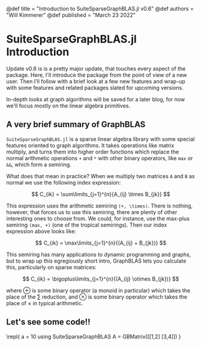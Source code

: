 @def title = "Introduction to SuiteSparseGraphBLAS.jl v0.6"
@def authors = "Will Kimmerer"
@def published = "March 23 2022"

# SuiteSparseGraphBLAS.jl Introduction

Update v0.6 is is a pretty major update, that touches every aspect of the package. 
Here, I'll introduce the package from the point of view of a new user. Then I'll follow with a brief look at a few new features and wrap-up with some features and related packages slated for upcoming versions.

In-depth looks at graph algorithms will be saved for a later blog, for now we'll focus mostly on the linear algebra primitives.

## A very brief summary of GraphBLAS

`SuiteSparseGraphBLAS.jl` is a sparse linear algebra library with some special features oriented to graph algorithms. It takes operations like matrix multiply, and turns them into higher order functions which replace the normal arithmetic operations `+` and `*` with other binary operators, like `max` or `&&`, which form a semiring. 

What does that mean in practice? When we multiply two matrices `A` and `B` as normal we use the following index expression:

$$ C_{ik} = \sum\limits_{j=1}^{n}{A_{ij} \times B_{jk}} $$

This expression uses the arithmetic semiring `(+, \times)`. There is nothing, however, that forces us to use this semiring, there are plenty of other interesting ones to choose from. We could, for instance, use the max-plus semiring `(max, +)` (one of the tropical semirings). Then our index expression above looks like:

$$ C_{ik} = \max\limits_{j=1}^{n}{(A_{ij} + B_{jk})} $$

This semiring has many applications to dynamic programming and graphs, but to wrap up this egregiously short intro, GraphBLAS lets you calculate this, particularly on sparse matrices:

$$ C_{ik} = \bigoplus\limits_{j=1}^{n}{(A_{ij} \otimes B_{jk})} $$

where $\oplus$ is some binary operator (a monoid in particular) which takes the place of the $\sum$ reduction, and $\otimes$ is some binary operator which takes the place of $\times$ in typical arithmetic.

## Let's see some code!!

\repl{
a = 10
using SuiteSparseGraphBLAS
A = GBMatrix([[1,2] [3,4]])
}